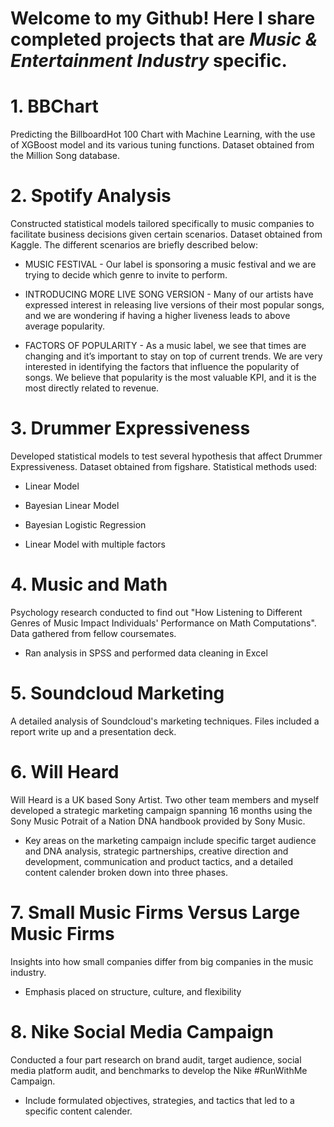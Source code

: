# Welcome to my Github! Here I share completed projects that are <i><b>Music & Entertainment Industry</b></i> specific.
 
 
# 1. BBChart
Predicting the BillboardHot 100 Chart with Machine Learning, with the use of XGBoost model and its various tuning functions. Dataset obtained from the Million Song database. 


# 2. Spotify Analysis
Constructed statistical models tailored specifically to music companies to facilitate business decisions given certain scenarios. Dataset obtained from Kaggle. The different scenarios are briefly described below: 
 
- MUSIC FESTIVAL - Our label is sponsoring a music festival and we are trying to decide which genre to invite to perform. 

- INTRODUCING MORE LIVE SONG VERSION - Many of our artists have expressed interest in releasing live versions of their most popular songs, and we are wondering if having a higher liveness leads to above average popularity. 

- FACTORS OF POPULARITY - As a music label, we see that times are changing and it’s important to stay on top of current trends. We are very interested in identifying the factors that influence the popularity of songs. We believe that popularity is the most valuable KPI, and it is the most directly related to revenue.


# 3. Drummer Expressiveness 
Developed statistical models to test several hypothesis that affect Drummer Expressiveness. Dataset obtained from figshare. Statistical methods used:
- Linear Model 

- Bayesian Linear Model

- Bayesian Logistic Regression

- Linear Model with multiple factors


# 4. Music and Math
Psychology research conducted to find out "How Listening to Different Genres of Music Impact Individuals' Performance on Math Computations". Data gathered from fellow coursemates.
- Ran analysis in SPSS and performed data cleaning in Excel 


# 5. Soundcloud Marketing 
A detailed analysis of Soundcloud's marketing techniques. Files included a report write up and a presentation deck. 


# 6. Will Heard
Will Heard is a UK based Sony Artist. Two other team members and myself developed a strategic marketing campaign spanning 16 months using the Sony Music Potrait of a Nation DNA handbook provided by Sony Music.
- Key areas on the marketing campaign include specific target audience and DNA analysis, strategic partnerships, creative direction and development, communication and product tactics, and a detailed content calender broken down into three phases.


# 7. Small Music Firms Versus Large Music Firms 
Insights into how small companies differ from big companies in the music industry.
- Emphasis placed on structure, culture, and flexibility


# 8. Nike Social Media Campaign 
Conducted a four part research on brand audit, target audience, social media platform audit, and benchmarks to develop the Nike #RunWithMe Campaign.
- Include formulated objectives, strategies, and tactics that led to a specific content calender. 

